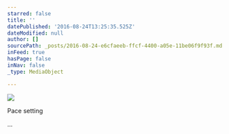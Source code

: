 ```yaml
---
starred: false
title: ''
datePublished: '2016-08-24T13:25:35.525Z'
dateModified: null
author: []
sourcePath: _posts/2016-08-24-e6cfaeeb-ffcf-4400-a05e-11be06f9f93f.md
inFeed: true
hasPage: false
inNav: false
_type: MediaObject

---
```

![](https://the-grid-user-content.s3-us-west-2.amazonaws.com/4e1b5fa6-cc14-4046-8b82-d086e6643901.jpg)

Pace setting

...